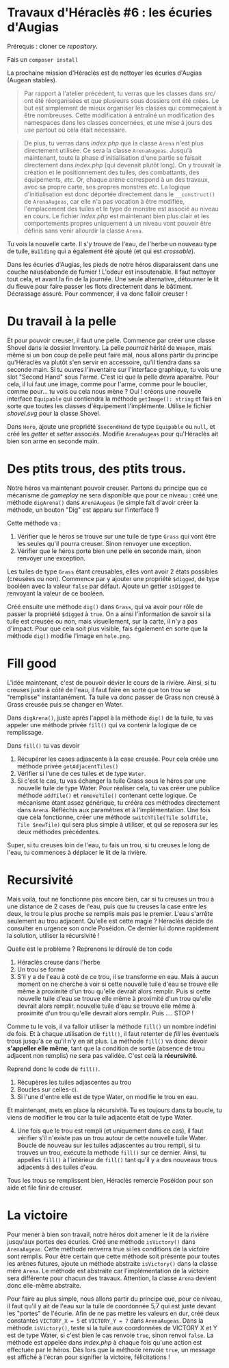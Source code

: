 # Travaux d'Héraclès #6 : les écuries d'Augias
 
Prérequis : cloner ce *repository*.

Fais un `composer install`

La prochaine mission d'Héraclès est de nettoyer les écuries d'Augias (Augean stables).

> Par rapport à l'atelier précédent, tu verras que les classes dans *src/* ont été réorganisées et que plusieurs sous dossiers ont été crées. Le but est simplement de mieux organiser les classes qui commeçaient à être nombreuses. Cette modification à entraîné un modification des namespaces dans les classes concernées, et une mise à jours des *use* partout où cela était nécessaire. 

> De plus, tu verras dans *index.php* que la classe `Arena` n'est plus directement utilisée. Ce sera la classe `ArenaAugeas`. Jusqu'à maintenant, toute la phase d'initialisation d'une partie se faisait directement dans *index.php* (qui devenait plutôt long). On y trouvait la création et le positionnement des tuiles, des combattants, des équipements, *etc.* Or, chaque arène correspond à un des travaux, avec sa propre carte, ses propres monstres *etc.* La logique d'initialisation est donc déportée directement dans le `__construct()` de `ArenaAugeas`, car elle n'a pas vocation à être modifiée, l'emplacement des tuiles et le type de monstre est associé au niveau en cours. Le fichier *index.php* est maintenant bien plus clair et les comportements propres uniquement à un niveau vont pouvoir être définis sans venir allourdir la classe `Arena`.

Tu vois la nouvelle carte. Il s'y trouve de l'eau, de l'herbe un nouveau type de tuile, `Building` qui a également été ajouté (et qui est  *crossable*).

Dans les écuries d'Augias, les pieds de notre héros disparaissent dans une couche nauséabonde de fumier ! L'odeur est insoutenable. Il faut nettoyer tout cela, et avant la fin de la journée. Une seule alternative, détourner le lit du fleuve pour faire passer les flots directement dans le bâtiment. Décrassage assuré. Pour commencer, il va donc falloir creuser !

# Du travail à la pelle

Et pour pouvoir creuser, il faut une pelle. 
Commence par créer une classe Shovel dans le dossier Inventory. La pelle *pourrait* hérité de `Weapon`, mais même si un bon coup de pelle peut faire mal, nous allons partir du principe qu'Héraclès va plutôt s'en servir en accessoire, qu'il tiendra dans sa seconde main. Si tu ouvres l'inventaire sur l'interface graphique, tu vois une slot "Second Hand" sous l'arme. C'est ici que la pelle devra aparaître. Pour cela, il lui faut une image, comme pour l'arme, comme pour le bouclier, comme pour... tu vois ou cela nous mène ? Oui ! créons une nouvelle interface `Equipable` qui contiendra la méthode `getImage(): string` et fais en sorte que toutes les classes d'équipement l'implémente. Utilise le fichier *shovel.svg* pour la classe Shovel.

Dans `Hero`, ajoute une propriété `$secondHand` de type `Equipable` ou `null`, et créé les *getter* et *setter* associés.
Modifie `ArenaAugeas` pour qu'Héraclès ait bien son arme en seconde main.

# Des ptits trous, des ptits trous.

Notre héros va maintenant pouvoir creuser. Partons du principe que ce mécanisme de *gameplay* ne sera disponible que pour ce niveau : créé une méthode `digArena()` dans `ArenaAugeas` (le simple fait d'avoir créer la méthode, un bouton "Dig" est apparu sur l'interface !)

Cette méthode va :
1. Vérifier que le héros se trouve sur une tuile de type `Grass` qui vont être les seules qu'il pourra creuser. Sinon renvoyer une exception.
2. Vérifier que le héros porte bien une pelle en seconde main, sinon renvoyer une exception.

Les tuiles de type `Grass` étant creusables, elles vont avoir 2 états possibles (creusées ou non). Commence par y ajouter une propriété `$digged`, de type booléen avec la valeur `false` par défaut. Ajoute un getter `isDigged` te renvoyant la valeur de ce booléen.

Créé ensuite une méthode `dig()` dans `Grass`, qui va avoir pour rôle de passer la propriété `$digged` à `true`.
On a ainsi l'information de savoir si la tuile est creusée ou non, mais visuellement, sur la carte, il n'y a pas d'impact. Pour que cela soit plus visible, fais également en sorte que la méthode `dig()` modifie l'image en `hole.png`.

# Fill good

L'idée maintenant, c'est de pouvoir dévier le cours de la rivière. Ainsi, si tu creuses juste à côté de l'eau, il faut faire en sorte que ton trou se "remplisse" instantanément. Ta tuile va donc passer de Grass non creusé à Grass creusée puis se changer en Water.

Dans `digArena()`, juste après l'appel à la méthode `dig()` de la tuile, tu vas appeler une méthode privée `fill()` qui va contenir la logique de ce remplissage.

Dans `fill()` tu vas devoir
1. Récupérer les cases adjascente à la case creusée. Pour cela créée une méthode privée `getAdjacentTiles()`
2. Vérifier si l'une de ces tuiles et de type `Water`.
3. Si c'est le cas, tu vas échanger la tuile Grass sous le héros par une nouvelle tuile de type Water. Pour réaliser cela, tu vas créer une publice méthode `addTile()` et `removeTile()` contenant cette logique. Ce mécanisme étant assez générique, tu crééra ces méthodes directement dans `Arena`. Réfléchis aux paramètres et à l'implémentation. Une fois que cela fonctionne, créer une méthode `switchTile(Tile $oldTile, Tile $newTile)` qui sera plus simple à utiliser, et qui se reposera sur les deux méthodes précédentes.

Super, si tu creuses loin de l'eau, tu fais un trou, si tu creuses le long de l'eau, tu commences à déplacer le lit de la rivière.

# Recursivité

Mais voilà, tout ne fonctionne pas encore bien, car si tu creuses un trou à une distance de 2 cases de l'eau, puis que tu creuses la case entre les deux, le trou le plus proche se remplis mais pas le premier. L'eau s'arrête seulement au trou adjacent. Qu'elle est cette magie ? Héraclès décide de consulter en urgence son oncle Poséidon. Ce dernier lui donne rapidement la solution, utiliser la récursivité ! 

Quelle est le problème ? Reprenons le déroulé de ton code
1. Héraclès creuse dans l'herbe
2. Un trou se forme
3. S'il y a de l'eau à coté de ce trou, il se transforme en eau.
Mais à aucun moment on ne cherche à voir si cette nouvelle tuile d'eau se trouve elle même à proximité d'un trou qu'elle devrait alors remplir. Puis si cette nouvelle tuile d'eau se trouve elle même à proximité d'un trou qu'elle devrait alors remplir. nouvelle tuile d'eau se trouve elle même à proximité d'un trou qu'elle devrait alors remplir. Puis .... STOP ! 

Comme tu le vois, il va falloir utiliser la méthode `fill()` un nombre indéfini de fois. Et à chaque utilisation de `fill()`, il faut retenter de *fill* les éventuels trous jusqu'à ce qu'il n'y en ait plus. La méthode `fill()` va donc devoir **s'appeller elle même**, tant que la condition de sortie (absence de trou adjacent non remplis) ne sera pas validée. C'est celà la **récursivité**.

Reprend donc le code de `fill()`.
1. Récupères les tuiles adjascentes au trou
2. Boucles sur celles-ci. 
3. Si l'une d'entre elle est de type Water, on modifie le trou en eau.

Et maintenant, mets en place la récursivité. Tu es toujours dans ta boucle, tu viens de modifier le trou car la tuile adjacente était de type Water.

4. Une fois que le trou est rempli (et uniquement dans ce cas), il faut vérifier s'il n'existe pas un trou autour de cette nouvelle tuile Water. Boucle de nouveau sur les tuiles adjascentes au trou rempli, si tu trouves un trou, exécute la methode `fill()` sur ce dernier. Ainsi, tu appelles `fill()` à l'intérieur de `fill()` tant qu'il y a des nouveaux trous adjacents à des tuiles d'eau. 

Tous les trous se remplissent bien, Héraclès remercie Poséidon pour son aide et file finir de creuser. 

    
# La victoire

Pour mener à bien son travail, notre héros doit amener le lit de la rivière jusqu'aux portes des écuries. Créé une méthode `isVictory()` dans `ArenaAugeas`. Cette méthode renverra true si les conditions de la victoire sont remplis. Pour être certain que cette méthode soit présente pour toutes les arènes futures, ajoute un méthode abstraite `isVictory()`  dans la classe mère `Arena`. Le méthode est abstraite car l'implémentation de la victoire sera différente pour chacun des travaux. Attention, la classe `Arena` devient donc elle-même abstraite.

Pour faire au plus simple, nous allons partir du principe que, pour ce niveau, il faut qu'il y ait de l'eau sur la tuile de coordonnée 5,7 qui est juste devant les "portes" de l'écurie. Afin de ne pas mettre les valeurs en dur, créé deux constantes `VICTORY_X = 5` et `VICTORY_Y = 7` dans `ArenaAugeas`. Dans la méthode `isVictory()`, teste si la tuile aux coordonnées de VICTORY X et Y est de type Water, si c'est bien le cas renvoie `true`, sinon renvoi `false`. La méthode est appelée dans *index.php* à chaque fois qu'une action est effectuée par le héros. Dès lors que la méthode renvoie `true`, un message est affiché à l'écran pour signifier la victoire, félicitations ! 